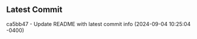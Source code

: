 
## Latest Commit
ca5bb47 - Update README with latest commit info (2024-09-04 10:25:04 -0400) <Yunxi-Zhou>
